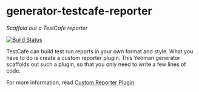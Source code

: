 # generator-testcafe-reporter
*Scaffold out a TestCafe reporter*

[![Build Status](https://api.travis-ci.org/DevExpress/generator-testcafe-reporter.svg)](https://travis-ci.org/DevExpress/generator-testcafe-reporter)

TestCafe can build test run reports in your own format and style. What you have to do is create a custom reporter plugin.
This Yeoman generator scaffolds out such a plugin, so that you only need to write a few lines of code.

For more information, read [Custom Reporter Plugin](https://devexpress.github.io/testcafe/documentation/extending-testcafe/custom-reporter-plugin/).